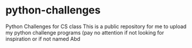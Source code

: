 # python-challenges
Python Challenges for CS class
This is a public repository for me to upload my python challenge programs (pay no attention if not looking for inspiration or if not named Abd
